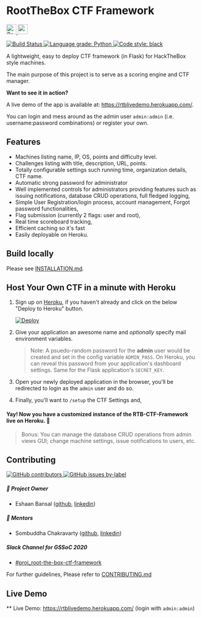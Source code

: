 # RootTheBox CTF Framework

<p>
  <a href="https://inventory.rawsec.ml/" target="_blank">
    <img height="26px" alt="Rawsec's CyberSecurity Inventory" src="https://inventory.rawsec.ml/img/badges/Rawsec-inventoried-FF5050_for-the-badge.svg">
  </a>
  <img height="26px" src="https://forthebadge.com/images/badges/made-with-python.svg">
</p>
<p style="height:18px">
  <a href="https://travis-ci.com/abs0lut3pwn4g3/RTB-CTF-Framework" target="_blank">
    <img alt="Build Status" src="https://travis-ci.com/abs0lut3pwn4g3/RTB-CTF-Framework.svg?branch=gssoc20-dev"/>
  </a>
  <a href="https://lgtm.com/projects/g/abs0lut3pwn4g3/RTB-CTF-Framework/context:python">
  	<img alt="Language grade: Python" src="https://img.shields.io/lgtm/grade/python/g/abs0lut3pwn4g3/RTB-CTF-Framework.svg?logo=lgtm&logoWidth=18"/>
  </a>
  <a href="https://github.com/psf/black" target="_blank">
    <img alt="Code style: black" src="https://img.shields.io/badge/code%20style-black-000000.svg"/>
  </a>
</p>

A lightweight, easy to deploy CTF framework (in Flask) for HackTheBox style machines.

The main purpose of this project is to serve as a scoring engine and CTF manager.

**Want to see it in action?**

   A live demo of the app is available at: <https://rtblivedemo.herokuapp.com/>.

   You can login and mess around as the admin user `admin:admin` (i.e. username:password combinations) or register your own.

## Features

* Machines listing name, IP, OS, points and difficulty level.
* Challenges listing with title, description, URL, points.
* Totally configurable settings such running time, organization details, CTF name.
* Automatic strong password for administrator
* Well implemented controls for administrators providing features such as issuing notifications, database CRUD operations, full fledged logging,
* Simple User Registration/login process, account management, Forgot password functionalities,
* Flag submission (currently 2 flags: user and root),
* Real time scoreboard tracking,
* Efficient caching so it's fast
* Easily deployable on Heroku. 

## Build locally

Please see [INSTALLATION.md](INSTALLATION.md).

## Host Your Own CTF in a minute with Heroku

1. Sign up on [Heroku](https://heroku.com), if you haven't already and click on the below "Deploy to Heroku" button.

    [![Deploy](https://www.herokucdn.com/deploy/button.svg)](https://heroku.com/deploy)

2. Give your application an awesome name and _optionally_ specify mail environment variables.
    
    > Note: A psuedo-random password for the **admin** user would be created and set in the config variable `ADMIN_PASS`. On Heroku, you can reveal this password from your application's dashboard settings. Same for the Flask application's `SECRET_KEY`.

3. Open your newly deployed application in the browser, you'll be redirected to login as the `admin` user and do so.

4. Finally, you'll want to `/setup` the CTF Settings and,

#### Yay! Now you have a customized instance of the RTB-CTF-Framework live on Heroku. 🎉

> Bonus: You can manage the database CRUD operations from admin views GUI; change machine settings, issue notifications to users, etc.

## Contributing

<p>
  <a href="https://github.com/abs0lut3pwn4g3/RTB-CTF-Framework/graphs/contributors">
    <img alt="GitHub contributors" src="https://img.shields.io/github/contributors-anon/abs0lut3pwn4g3/RTB-CTF-Framework?color=red&logo=github&style=for-the-badge">
  </a>
  <a href="https://github.com/abs0lut3pwn4g3/RTB-CTF-Framework/issues?q=is%3Aopen+is%3Aissue+label%3Agssoc20">
  	<img alt="GitHub issues by-label" src="https://img.shields.io/github/issues/abs0lut3pwn4g3/RTB-CTF-Framework/gssoc20?color=deeppink&style=for-the-badge">
  </a>
</p>

##### 👨 Project Owner

- Eshaan Bansal ([github](https://github.com/eshaan7), [linkedin](https://www.linkedin.com/in/eshaan7/))

##### 👬  Mentors

- Sombuddha Chakravarty ([github](https://github.com/sammy1997), [linkedin](https://www.linkedin.com/in/sombuddha-chakravarty-9482b5131/))

##### Slack Channel for GSSoC 2020

- [#proj_root-the-box-ctf-framework](https://app.slack.com/client/TRN1H1V43/CUC71PDD2)

For further guidelines, Please refer to [CONTRIBUTING.md](CONTRIBUTING.md)

## Live Demo

** Live Demo: <https://rtblivedemo.herokuapp.com/> (login with `admin:admin`)
